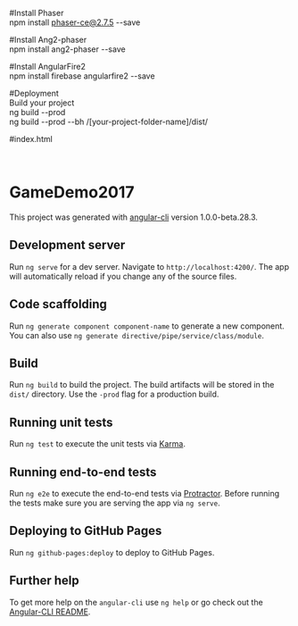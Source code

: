 #Install Phaser<br/>
npm install phaser-ce@2.7.5 --save

#Install Ang2-phaser<br/>
npm install ang2-phaser --save

#Install AngularFire2<br/>
npm install firebase angularfire2 --save

#Deployment<br/>
Build your project<br/>
ng build --prod<br/>
ng build --prod --bh /[your-project-folder-name]/dist/ <br/>

#index.html<br/>
<base href="/[your-project-folder-name]/dist/"> <br/>

# GameDemo2017

This project was generated with [angular-cli](https://github.com/angular/angular-cli) version 1.0.0-beta.28.3.

## Development server
Run `ng serve` for a dev server. Navigate to `http://localhost:4200/`. The app will automatically reload if you change any of the source files.

## Code scaffolding

Run `ng generate component component-name` to generate a new component. You can also use `ng generate directive/pipe/service/class/module`.

## Build

Run `ng build` to build the project. The build artifacts will be stored in the `dist/` directory. Use the `-prod` flag for a production build.

## Running unit tests

Run `ng test` to execute the unit tests via [Karma](https://karma-runner.github.io).

## Running end-to-end tests

Run `ng e2e` to execute the end-to-end tests via [Protractor](http://www.protractortest.org/).
Before running the tests make sure you are serving the app via `ng serve`.

## Deploying to GitHub Pages

Run `ng github-pages:deploy` to deploy to GitHub Pages.

## Further help

To get more help on the `angular-cli` use `ng help` or go check out the [Angular-CLI README](https://github.com/angular/angular-cli/blob/master/README.md).
